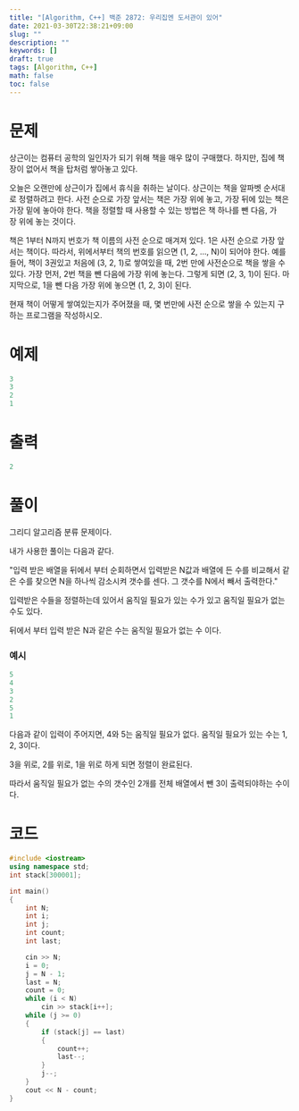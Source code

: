 ```yaml
---
title: "[Algorithm, C++] 백준 2872: 우리집엔 도서관이 있어"
date: 2021-03-30T22:38:21+09:00
slug: ""
description: ""
keywords: []
draft: true
tags: [Algorithm, C++]
math: false
toc: false
---
```

# 문제

상근이는 컴퓨터 공학의 일인자가 되기 위해 책을 매우 많이 구매했다. 하지만, 집에 책장이 없어서 책을 탑처럼 쌓아놓고 있다.

오늘은 오랜만에 상근이가 집에서 휴식을 취하는 날이다. 상근이는 책을 알파벳 순서대로 정렬하려고 한다. 사전 순으로 가장 앞서는 책은 가장 위에 놓고, 가장 뒤에 있는 책은 가장 밑에 놓아야 한다. 책을 정렬할 때 사용할 수 있는 방법은 책 하나를 뺀 다음, 가장 위에 놓는 것이다.

책은 1부터 N까지 번호가 책 이름의 사전 순으로 매겨져 있다. 1은 사전 순으로 가장 앞서는 책이다. 따라서, 위에서부터 책의 번호를 읽으면 (1, 2, ..., N)이 되어야 한다. 예를 들어, 책이 3권있고 처음에 (3, 2, 1)로 쌓여있을 때, 2번 만에 사전순으로 책을 쌓을 수 있다. 가장 먼저, 2번 책을 뺀 다음에 가장 위에 놓는다. 그렇게 되면 (2, 3, 1)이 된다. 마지막으로, 1을 뺀 다음 가장 위에 놓으면 (1, 2, 3)이 된다.

현재 책이 어떻게 쌓여있는지가 주어졌을 때, 몇 번만에 사전 순으로 쌓을 수 있는지 구하는 프로그램을 작성하시오.

# 예제

```cpp
3
3
2
1
```

# 출력

```cpp
2
```

# 풀이

그리디 알고리즘 분류 문제이다.

내가 사용한 풀이는 다음과 같다.

"입력 받은 배열을 뒤에서 부터 순회하면서  입력받은 N값과 배열에 든 수를 비교해서 같은 수를 찾으면 N을 하나씩 감소시켜 갯수를 센다. 그 갯수를 N에서 빼서 출력한다."

입력받은 수들을 정렬하는데 있어서 움직일 필요가 있는 수가 있고 움직일 필요가 없는 수도 있다.

뒤에서 부터 입력 받은 N과 같은 수는 움직일 필요가 없는 수 이다.

### 예시

```cpp
5
4
3
2
5
1
```

다음과 같이 입력이 주어지면, 4와 5는 움직일 필요가 없다. 움직일 필요가 있는 수는 1, 2, 3이다.

3을 위로, 2를 위로, 1을 위로 하게 되면 정렬이 완료된다.

따라서 움직일 필요가 없는 수의 갯수인 2개를 전체 배열에서 뺀 3이 출력되야하는 수이다.

# 코드

```cpp
#include <iostream>
using namespace std;
int stack[300001];

int main()
{
	int N;
	int i;
	int j;
	int count;
	int last;

	cin >> N;
	i = 0;
	j = N - 1;
	last = N;
	count = 0;
	while (i < N)
		cin >> stack[i++];
	while (j >= 0)
	{
		if (stack[j] == last)
		{
			count++;
			last--;
		}
		j--;
	}
	cout << N - count;
}
```
